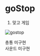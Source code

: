 # goStop
1. 맞고 게임   

![gostop](https://user-images.githubusercontent.com/50688715/57901333-94050180-789f-11e9-85bd-854bf3eeba17.png)

총통 미구현  
사운드 미구현  
